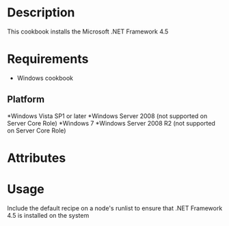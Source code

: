 Description
===========

This cookbook installs the Microsoft .NET Framework 4.5

Requirements
============

* Windows cookbook

Platform
--------

*Windows Vista SP1 or later
*Windows Server 2008 (not supported on Server Core Role)
*Windows 7
*Windows Server 2008 R2 (not supported on Server Core Role)


Attributes
==========

Usage
=====

Include the default recipe on a node's runlist to ensure that .NET Framework 4.5 is installed on the system

